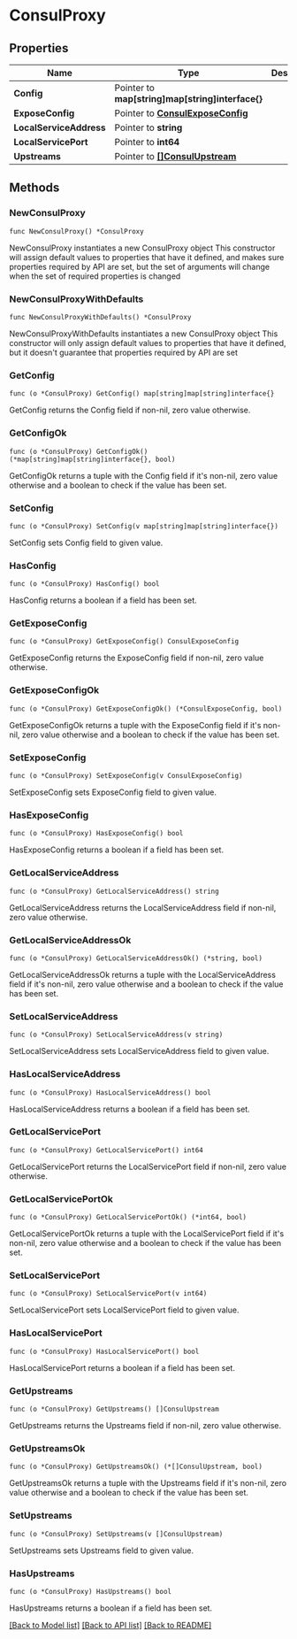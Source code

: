 # ConsulProxy

## Properties

Name | Type | Description | Notes
------------ | ------------- | ------------- | -------------
**Config** | Pointer to **map[string]map[string]interface{}** |  | [optional] 
**ExposeConfig** | Pointer to [**ConsulExposeConfig**](ConsulExposeConfig.md) |  | [optional] 
**LocalServiceAddress** | Pointer to **string** |  | [optional] 
**LocalServicePort** | Pointer to **int64** |  | [optional] 
**Upstreams** | Pointer to [**[]ConsulUpstream**](ConsulUpstream.md) |  | [optional] 

## Methods

### NewConsulProxy

`func NewConsulProxy() *ConsulProxy`

NewConsulProxy instantiates a new ConsulProxy object
This constructor will assign default values to properties that have it defined,
and makes sure properties required by API are set, but the set of arguments
will change when the set of required properties is changed

### NewConsulProxyWithDefaults

`func NewConsulProxyWithDefaults() *ConsulProxy`

NewConsulProxyWithDefaults instantiates a new ConsulProxy object
This constructor will only assign default values to properties that have it defined,
but it doesn't guarantee that properties required by API are set

### GetConfig

`func (o *ConsulProxy) GetConfig() map[string]map[string]interface{}`

GetConfig returns the Config field if non-nil, zero value otherwise.

### GetConfigOk

`func (o *ConsulProxy) GetConfigOk() (*map[string]map[string]interface{}, bool)`

GetConfigOk returns a tuple with the Config field if it's non-nil, zero value otherwise
and a boolean to check if the value has been set.

### SetConfig

`func (o *ConsulProxy) SetConfig(v map[string]map[string]interface{})`

SetConfig sets Config field to given value.

### HasConfig

`func (o *ConsulProxy) HasConfig() bool`

HasConfig returns a boolean if a field has been set.

### GetExposeConfig

`func (o *ConsulProxy) GetExposeConfig() ConsulExposeConfig`

GetExposeConfig returns the ExposeConfig field if non-nil, zero value otherwise.

### GetExposeConfigOk

`func (o *ConsulProxy) GetExposeConfigOk() (*ConsulExposeConfig, bool)`

GetExposeConfigOk returns a tuple with the ExposeConfig field if it's non-nil, zero value otherwise
and a boolean to check if the value has been set.

### SetExposeConfig

`func (o *ConsulProxy) SetExposeConfig(v ConsulExposeConfig)`

SetExposeConfig sets ExposeConfig field to given value.

### HasExposeConfig

`func (o *ConsulProxy) HasExposeConfig() bool`

HasExposeConfig returns a boolean if a field has been set.

### GetLocalServiceAddress

`func (o *ConsulProxy) GetLocalServiceAddress() string`

GetLocalServiceAddress returns the LocalServiceAddress field if non-nil, zero value otherwise.

### GetLocalServiceAddressOk

`func (o *ConsulProxy) GetLocalServiceAddressOk() (*string, bool)`

GetLocalServiceAddressOk returns a tuple with the LocalServiceAddress field if it's non-nil, zero value otherwise
and a boolean to check if the value has been set.

### SetLocalServiceAddress

`func (o *ConsulProxy) SetLocalServiceAddress(v string)`

SetLocalServiceAddress sets LocalServiceAddress field to given value.

### HasLocalServiceAddress

`func (o *ConsulProxy) HasLocalServiceAddress() bool`

HasLocalServiceAddress returns a boolean if a field has been set.

### GetLocalServicePort

`func (o *ConsulProxy) GetLocalServicePort() int64`

GetLocalServicePort returns the LocalServicePort field if non-nil, zero value otherwise.

### GetLocalServicePortOk

`func (o *ConsulProxy) GetLocalServicePortOk() (*int64, bool)`

GetLocalServicePortOk returns a tuple with the LocalServicePort field if it's non-nil, zero value otherwise
and a boolean to check if the value has been set.

### SetLocalServicePort

`func (o *ConsulProxy) SetLocalServicePort(v int64)`

SetLocalServicePort sets LocalServicePort field to given value.

### HasLocalServicePort

`func (o *ConsulProxy) HasLocalServicePort() bool`

HasLocalServicePort returns a boolean if a field has been set.

### GetUpstreams

`func (o *ConsulProxy) GetUpstreams() []ConsulUpstream`

GetUpstreams returns the Upstreams field if non-nil, zero value otherwise.

### GetUpstreamsOk

`func (o *ConsulProxy) GetUpstreamsOk() (*[]ConsulUpstream, bool)`

GetUpstreamsOk returns a tuple with the Upstreams field if it's non-nil, zero value otherwise
and a boolean to check if the value has been set.

### SetUpstreams

`func (o *ConsulProxy) SetUpstreams(v []ConsulUpstream)`

SetUpstreams sets Upstreams field to given value.

### HasUpstreams

`func (o *ConsulProxy) HasUpstreams() bool`

HasUpstreams returns a boolean if a field has been set.


[[Back to Model list]](../README.md#documentation-for-models) [[Back to API list]](../README.md#documentation-for-api-endpoints) [[Back to README]](../README.md)


